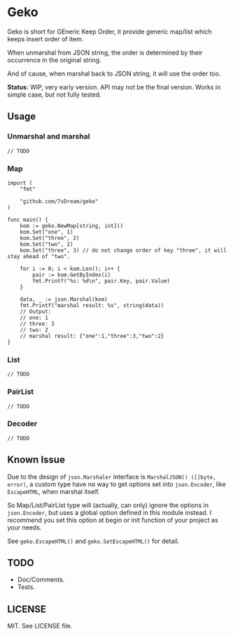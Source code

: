 # Geko

Geko is short for GEneric Keep Order, it provide generic map/list which keeps insert order of item.

When unmarshal from JSON string, the order is determined by their occurrence in the original string.

And of cause, when marshal back to JSON string, it will use the order too.

**Status**: WIP, very early version. API may not be the final version. Works in simple case, but not fully tested.

## Usage

### Unmarshal and marshal

```golang
// TODO
```

### Map

```golang
import (
    "fmt"

    "github.com/7sDream/geko"
)

func main() {
    kom := geko.NewMap[string, int]()
    kom.Set("one", 1)
    kom.Set("three", 2)
    kom.Set("two", 2)
    kom.Set("three", 3) // do not change order of key "three", it will stay ahead of "two".

    for i := 0; i < kom.Len(); i++ {
        pair := kom.GetByIndex(i)
        fmt.Printf("%s: %d\n", pair.Key, pair.Value)
    }

    data, _ := json.Marshal(kom)
    fmt.Printf("marshal result: %s", string(data))
    // Output:
    // one: 1
    // three: 3
    // two: 2
    // marshal result: {"one":1,"three":3,"two":2}
}
```

### List

```golang
// TODO
```

### PairList

```golang
// TODO
```

### Decoder

```golang
// TODO
```

## Known Issue

Due to the design of `json.Marshaler` interface is `MarshalJSON() ([]byte, error)`, a custom type have no way to get options set into `json.Encoder`, like `EscapeHTML`, when marshal itself.

So Map/List/PairList type will (actually, can only) ignore the options in `json.Encoder`, but uses a global option defined in this module instead. I recommend you set this option at begin or init function of your project as your needs.  

See `geko.EscapeHTML()` and `geko.SetEscapeHTML()` for detail.

## TODO

- Doc/Comments.
- Tests.

## LICENSE

MIT. See LICENSE file.

